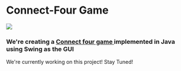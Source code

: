 <h1> Connect-Four Game </h1>

<img src = "https://upload.wikimedia.org/wikipedia/commons/a/ad/Connect_Four.gif"/>

<h3>We're creating a <a href ="https://en.wikipedia.org/wiki/Connect_Four"> Connect four game </a> implemented in Java using Swing as the GUI </h3>

<p> We're currently working on this project! Stay Tuned!</p>
